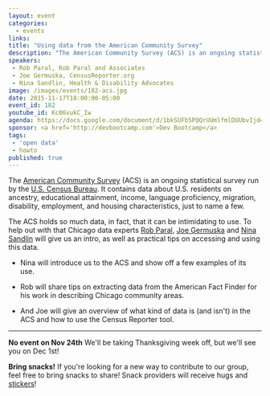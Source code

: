 ```yaml
---
layout: event
categories: 
  - events
links:
title: "Using data from the American Community Survey"
description: "The American Community Survey (ACS) is an ongoing statistical survey run by the U.S. Census Bureau. Chicago data experts Rob Paral, Joe Germuska and Nina Sandlin will give us an intro, as well as practical tips on accessing and using this data."
speakers:
 - Rob Paral, Rob Paral and Associates
 - Joe Germuska, CensusReporter.org
 - Nina Sandlin, Health & Disability Advocates
image: /images/events/182-acs.jpg
date: 2015-11-17T18:00:00-05:00
event_id: 182
youtube_id: Kc06vukC_Iw
agenda: https://docs.google.com/document/d/1bkSUFb5PQQrUUmlfmlDUUbvIjd4umpNZGoDMoMK3VHY/edit#
sponsor: <a href='http://devbootcamp.com'>Dev Bootcamp</a>
tags: 
 - 'open data'
 - howto
published: true
---
```


The [American Community Survey](https://www.census.gov/programs-surveys/acs/) (ACS) is an ongoing statistical survey run by the [U.S. Census Bureau](https://www.census.gov/programs-surveys/acs/). It contains data about U.S. residents on ancestry, educational attainment, income, language proficiency, migration, disability, employment, and housing characteristics, just to name a few.

The ACS holds so much data, in fact, that it can be intimidating to use. To help out with that Chicago data experts [Rob Paral](http://www.robparal.com/), [Joe Germuska](https://twitter.com/JoeGermuska) and [Nina Sandlin](https://twitter.com/nsandlin) will give us an intro, as well as practical tips on accessing and using this data.

* Nina will introduce us to the ACS and show off a few examples of its use.

* Rob will share tips on extracting data from the American Fact Finder for his work in describing Chicago community areas.

* And Joe will give an overview of what kind of data is (and isn't) in the ACS and how to use the Census Reporter tool.

---

**No event on Nov 24th** We'll be taking Thanksgiving week off, but we'll see you on Dec 1st!

**Bring snacks!** If you're looking for a new way to contribute to our group, feel free to bring snacks to share! Snack providers will receive hugs and [stickers](https://twitter.com/derekeder/status/628639976058585088)!